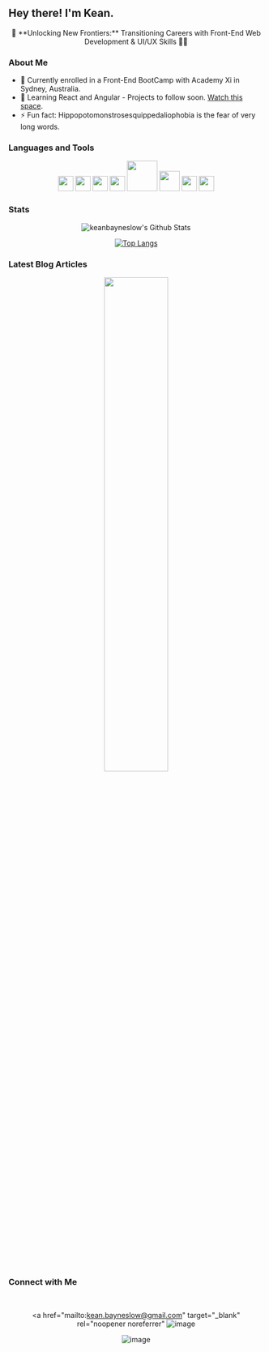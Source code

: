 ## Hey there! I'm Kean.

<div align="center">
🚀 **Unlocking New Frontiers:** Transitioning Careers with Front-End Web Development & UI/UX Skills 🎨✨
</div>

### About Me

- 🔭 Currently enrolled in a Front-End BootCamp with Academy Xi in Sydney, Australia.
- 🌱 Learning React and Angular - Projects to follow soon. [Watch this space]([#](https://github.com/keanbayneslow)).
- ⚡ Fun fact: Hippopotomonstrosesquippedaliophobia is the fear of very long words.

### Languages and Tools

<p align="center">
  <img src="https://media3.giphy.com/media/ln7z2eWriiQAllfVcn/200w.webp" width="30">
  <img src="https://i.giphy.com/media/eNAsjO55tPbgaor7ma/200w.webp" width="30">
  <img src="https://i.giphy.com/media/IdyAQJVN2kVPNUrojM/200.webp" width="30">
  <img src="https://media3.giphy.com/media/kdFc8fubgS31b8DsVu/giphy.webp" width="30">
  <img src="https://media.giphy.com/media/kH1DBkPNyZPOk0BxrM/giphy.gif" width="60">
  <img src="https://media.giphy.com/media/SsCYf6DRFJrOpP0IoM/giphy.gif" width="40">
  <img src="https://media.giphy.com/media/XEDIHHp3i8bVoEdxd7/giphy.gif" width="30">
  <img src="https://media.giphy.com/media/gHnBLyeYE6hboT3t3o/giphy.gif" width="30">
</p>

### Stats

<div align="center">
  <img src="https://github-readme-stats.vercel.app/api?username=keanbayneslow&include_all_commits=true&contributions=true&count_private=true&show_icons=true&line_height=20&title_color=7A7ADB&icon_color=2234AE&text_color=D3D3D3&bg_color=0,000000,130F40" alt="keanbayneslow's Github Stats">
</div>

<div align="center">
  
 [![Top Langs](https://github-readme-stats.vercel.app/api/top-langs/?username=keanbayneslow&layout=compact&text_color=D3D3D3&bg_color=0,000000,130F40)](https://github.com/keanbayneslow/github-readme-stats)
</div>

### Latest Blog Articles

<div align="center"
  <a href="https://medium.com/@kean.bayneslow" target="_blank"><img src="https://github-readme-medium.vercel.app/?username=kean.bayneslow&limit=3" width="50%" /></a>
</div>

### Connect with Me

<div align="center">  
&nbsp; <a href="https://www.linkedin.com/in/kean-bayneslow/" target="_blank" rel="noopener noreferrer" ![image](https://github.com/keanbayneslow/keanbayneslow/assets/73255868/2cd36393-7b9b-4fdd-ad9d-f1b8bf6970ae) ></a>

<a href="mailto:kean.bayneslow@gmail.com" target="_blank" rel="noopener noreferrer" ![image](https://github.com/keanbayneslow/keanbayneslow/assets/73255868/7c0cb2f4-b1aa-460e-980c-bc3c798857ba)

![image](https://github.com/keanbayneslow/keanbayneslow/assets/73255868/2cd36393-7b9b-4fdd-ad9d-f1b8bf6970ae)
